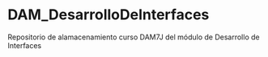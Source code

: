 # DAM_DesarrolloDeInterfaces
 
Repositorio de alamacenamiento curso DAM7J del módulo de Desarrollo de Interfaces